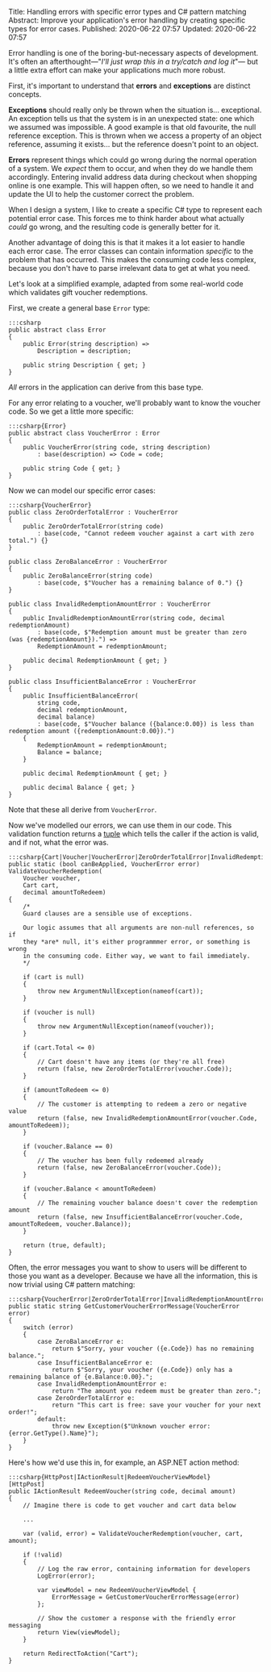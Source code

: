 Title: Handling errors with specific error types and C# pattern matching
Abstract: Improve your application's error handling by creating specific types for error cases.
Published: 2020-06-22 07:57
Updated: 2020-06-22 07:57

Error handling is one of the boring-but-necessary aspects of development. It's often an afterthought—"_I'll just wrap this in a try/catch and log it_"— but a little extra effort can make your applications much more robust.

First, it's important to understand that **errors** and **exceptions** are distinct concepts.

**Exceptions** should really only be thrown when the situation is... exceptional. An exception tells us that the system is in an unexpected state: one which we assumed was impossible. A good example is that old favourite, the null reference exception. This is thrown when we access a property of an object reference, assuming it exists... but the reference doesn't point to an object. 

**Errors** represent things which could go wrong during the normal operation of a system. We _expect_ them to occur, and when they do we handle them accordingly. Entering invalid address data during checkout when shopping online is one example. This will happen often, so we need to handle it and update the UI to help the customer correct the problem.

When I design a system, I like to create a specific C# type to represent each potential error case. This forces me to think harder about what actually _could_ go wrong, and the resulting code is generally better for it.

Another advantage of doing this is that it makes it a lot easier to handle each error case. The error classes can contain information _specific_ to the problem that has occurred. This makes the consuming code less complex, because you don't have to parse irrelevant data to get at what you need.

Let's look at a simplified example, adapted from some real-world code which validates gift voucher redemptions. 

First, we create a general base `Error` type:

    :::csharp
    public abstract class Error
    {
        public Error(string description) =>
            Description = description;

        public string Description { get; }
    }

_All_ errors in the application can derive from this base type.

For any error relating to a voucher, we'll probably want to know the voucher code. So we get a little more specific:

    :::csharp{Error}
    public abstract class VoucherError : Error
    {
        public VoucherError(string code, string description) 
            : base(description) => Code = code;
        
        public string Code { get; }
    }

Now we can model our specific error cases:

    :::csharp{VoucherError}
    public class ZeroOrderTotalError : VoucherError 
    {
        public ZeroOrderTotalError(string code) 
            : base(code, "Cannot redeem voucher against a cart with zero total.") {}
    }

    public class ZeroBalanceError : VoucherError 
    {
        public ZeroBalanceError(string code) 
            : base(code, $"Voucher has a remaining balance of 0.") {}
    }

    public class InvalidRedemptionAmountError : VoucherError 
    {
        public InvalidRedemptionAmountError(string code, decimal redemptionAmount)
            : base(code, $"Redemption amount must be greater than zero (was {redemptionAmount}).") =>
            RedemptionAmount = redemptionAmount;

        public decimal RedemptionAmount { get; }
    }

    public class InsufficientBalanceError : VoucherError 
    {
        public InsufficientBalanceError(
            string code, 
            decimal redemptionAmount, 
            decimal balance)
            : base(code, $"Voucher balance ({balance:0.00}) is less than redemption amount ({redemptionAmount:0.00}).")
        {
            RedemptionAmount = redemptionAmount;
            Balance = balance;
        }

        public decimal RedemptionAmount { get; }

        public decimal Balance { get; }
    }

Note that these all derive from `VoucherError`.

Now we've modelled our errors, we can use them in our code. This validation function returns a [tuple](https://docs.microsoft.com/en-us/dotnet/csharp/tuples) which tells the caller if the action is valid, and if not, what the error was.

    :::csharp{Cart|Voucher|VoucherError|ZeroOrderTotalError|InvalidRedemptionAmountError|ZeroBalanceError|InsufficientBalanceError}
    public static (bool canBeApplied, VoucherError error) ValidateVoucherRedemption(
        Voucher voucher, 
        Cart cart,
        decimal amountToRedeem)
    {
        /* 
        Guard clauses are a sensible use of exceptions.
        
        Our logic assumes that all arguments are non-null references, so if 
        they *are* null, it's either programmmer error, or something is wrong 
        in the consuming code. Either way, we want to fail immediately.
        */
        
        if (cart is null)
        {
            throw new ArgumentNullException(nameof(cart));
        }

        if (voucher is null)
        {
            throw new ArgumentNullException(nameof(voucher));
        }
        
        if (cart.Total <= 0)
        {
            // Cart doesn't have any items (or they're all free)
            return (false, new ZeroOrderTotalError(voucher.Code));
        }

        if (amountToRedeem <= 0)
        {
            // The customer is attempting to redeem a zero or negative value
            return (false, new InvalidRedemptionAmountError(voucher.Code, amountToRedeem));
        }

        if (voucher.Balance == 0)
        {
            // The voucher has been fully redeemed already
            return (false, new ZeroBalanceError(voucher.Code));
        }
        
        if (voucher.Balance < amountToRedeem)
        {
            // The remaining voucher balance doesn't cover the redemption amount
            return (false, new InsufficientBalanceError(voucher.Code, amountToRedeem, voucher.Balance));
        }

        return (true, default);
    }

Often, the error messages you want to show to users will be different to those you want as a developer. Because we have all the information, this is now trivial using C# pattern matching:

    :::csharp{VoucherError|ZeroOrderTotalError|InvalidRedemptionAmountError|ZeroBalanceError|InsufficientBalanceError}
    public static string GetCustomerVoucherErrorMessage(VoucherError error)
    {
        switch (error)
        {
            case ZeroBalanceError e:
                return $"Sorry, your voucher ({e.Code}) has no remaining balance.";
            case InsufficientBalanceError e:
                return $"Sorry, your voucher ({e.Code}) only has a remaining balance of {e.Balance:0.00}.";
            case InvalidRedemptionAmountError e:
                return "The amount you redeem must be greater than zero.";
            case ZeroOrderTotalError e:
                return "This cart is free: save your voucher for your next order!";
            default:
                throw new Exception($"Unknown voucher error: {error.GetType().Name}");
        }
    }

Here's how we'd use this in, for example, an ASP.NET action method:

    :::csharp{HttpPost|IActionResult|RedeemVoucherViewModel}
    [HttpPost]
    public IActionResult RedeemVoucher(string code, decimal amount)
    {
        // Imagine there is code to get voucher and cart data below

        ... 

        var (valid, error) = ValidateVoucherRedemption(voucher, cart, amount);

        if (!valid)
        {
            // Log the raw error, containing information for developers
            LogError(error);

            var viewModel = new RedeemVoucherViewModel {
                ErrorMessage = GetCustomerVoucherErrorMessage(error)
            };

            // Show the customer a response with the friendly error messaging
            return View(viewModel);
        }

        return RedirectToAction("Cart");
    }
